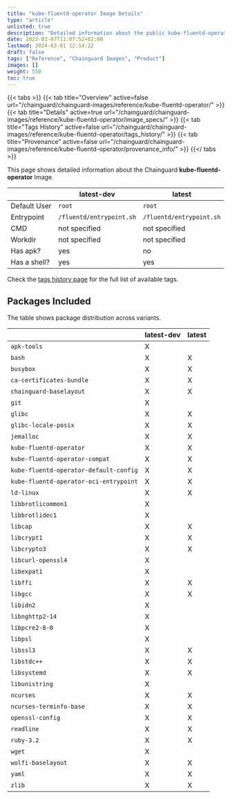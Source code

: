```yaml
---
title: "kube-fluentd-operator Image Details"
type: "article"
unlisted: true
description: "Detailed information about the public kube-fluentd-operator Chainguard Image."
date: 2023-03-07T11:07:52+02:00
lastmod: 2024-03-01 12:14:22
draft: false
tags: ["Reference", "Chainguard Images", "Product"]
images: []
weight: 550
toc: true
---
```


{{< tabs >}}
{{< tab title="Overview" active=false url="/chainguard/chainguard-images/reference/kube-fluentd-operator/" >}}
{{< tab title="Details" active=true url="/chainguard/chainguard-images/reference/kube-fluentd-operator/image_specs/" >}}
{{< tab title="Tags History" active=false url="/chainguard/chainguard-images/reference/kube-fluentd-operator/tags_history/" >}}
{{< tab title="Provenance" active=false url="/chainguard/chainguard-images/reference/kube-fluentd-operator/provenance_info/" >}}
{{</ tabs >}}

This page shows detailed information about the Chainguard **kube-fluentd-operator** Image.

|              | latest-dev               | latest                   |
|--------------|--------------------------|--------------------------|
| Default User | `root`                   | `root`                   |
| Entrypoint   | `/fluentd/entrypoint.sh` | `/fluentd/entrypoint.sh` |
| CMD          | not specified            | not specified            |
| Workdir      | not specified            | not specified            |
| Has apk?     | yes                      | no                       |
| Has a shell? | yes                      | yes                      |

Check the [tags history page](/chainguard/chainguard-images/reference/kube-fluentd-operator/tags_history/) for the full list of available tags.

## Packages Included
The table shows package distribution across variants.

|                                        | latest-dev | latest |
|----------------------------------------|------------|--------|
| `apk-tools`                            | X          |        |
| `bash`                                 | X          | X      |
| `busybox`                              | X          | X      |
| `ca-certificates-bundle`               | X          | X      |
| `chainguard-baselayout`                | X          | X      |
| `git`                                  | X          |        |
| `glibc`                                | X          | X      |
| `glibc-locale-posix`                   | X          | X      |
| `jemalloc`                             | X          | X      |
| `kube-fluentd-operator`                | X          | X      |
| `kube-fluentd-operator-compat`         | X          | X      |
| `kube-fluentd-operator-default-config` | X          | X      |
| `kube-fluentd-operator-oci-entrypoint` | X          | X      |
| `ld-linux`                             | X          | X      |
| `libbrotlicommon1`                     | X          |        |
| `libbrotlidec1`                        | X          |        |
| `libcap`                               | X          | X      |
| `libcrypt1`                            | X          | X      |
| `libcrypto3`                           | X          | X      |
| `libcurl-openssl4`                     | X          |        |
| `libexpat1`                            | X          |        |
| `libffi`                               | X          | X      |
| `libgcc`                               | X          | X      |
| `libidn2`                              | X          |        |
| `libnghttp2-14`                        | X          |        |
| `libpcre2-8-0`                         | X          |        |
| `libpsl`                               | X          |        |
| `libssl3`                              | X          | X      |
| `libstdc++`                            | X          | X      |
| `libsystemd`                           | X          | X      |
| `libunistring`                         | X          |        |
| `ncurses`                              | X          | X      |
| `ncurses-terminfo-base`                | X          | X      |
| `openssl-config`                       | X          | X      |
| `readline`                             | X          | X      |
| `ruby-3.2`                             | X          | X      |
| `wget`                                 | X          |        |
| `wolfi-baselayout`                     | X          | X      |
| `yaml`                                 | X          | X      |
| `zlib`                                 | X          | X      |

